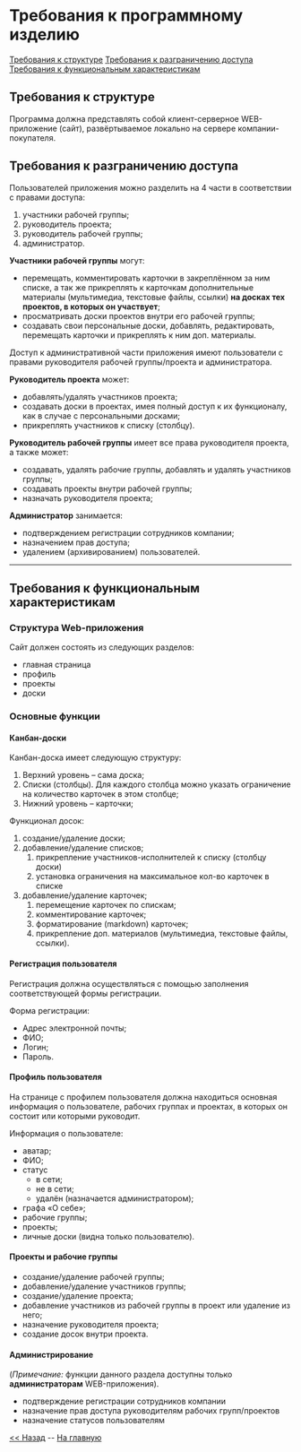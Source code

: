 Требования к программному изделию
=================================

[Требования к структуре](#Требования-к-структуре)
[Требования к разграничению доступа](#Требования-к-разграничению-доступа)
[Требования к функциональным характеристикам](#Требования-к-функциональным-характеристикам)

Требования к структуре
----------------------

Программа должна представлять собой клиент-серверное WEB-приложение
(сайт), развёртываемое локально на сервере компании-покупателя.

Требования к разграничению доступа
----------------------------------

Пользователей приложения можно разделить на 4 части в соответствии с правами доступа:

1. участники рабочей группы;
2. руководитель проекта;
3. руководитель рабочей группы;
4. администратор.

**Участники рабочей группы** могут:

- перемещать, комментировать карточки в закреплённом за ним списке, а
так же прикреплять к карточкам дополнительные материалы (мультимедиа,
текстовые файлы, ссылки) **на досках тех проектов, в которых он
участвует**;
- просматривать доски проектов внутри его рабочей группы;
- создавать свои персональные доски, добавлять, редактировать, перемещать карточки и прикреплять к ним доп. материалы.

Доступ к административной части приложения имеют пользователи с правами руководителя рабочей группы/проекта и администратора.

**Руководитель проекта** может:

- добавлять/удалять участников проекта;
- создавать доски в проектах, имея полный доступ к их функционалу, как в случае с персональными досками;
- прикреплять участников к списку (столбцу).

**Руководитель рабочей группы** имеет все права руководителя проекта, а также может:

- создавать, удалять рабочие группы, добавлять и удалять участников группы;
- создавать проекты внутри рабочей группы;
- назначать руководителя проекта;

**Администратор** занимается:

- подтверждением регистрации сотрудников компании;
- назначением прав доступа;
- удалением (архивированием) пользователей.

****

Требования к функциональным характеристикам
-------------------------------------------

### Структура Web-приложения

Сайт должен состоять из следующих разделов:

- главная страница
- профиль
- проекты
- доски

### Основные функции

#### Канбан-доски

Канбан-доска имеет следующую структуру:

1. Верхний уровень – сама доска;
2. Списки (столбцы). Для каждого столбца можно указать ограничение на
количество карточек в этом столбце;
3. Нижний уровень – карточки;

Функционал досок:

1. создание/удаление доски;
2. добавление/удаление списков;
    1. прикрепление участников-исполнителей к списку (столбцу доски)
    2. установка ограничения на максимальное кол-во карточек в списке
3. добавление/удаление карточек;
    1. перемещение карточек по спискам;
    2. комментирование карточек;
    3. форматирование (markdown) карточек;
    4. прикрепление доп. материалов (мультимедиа, текстовые файлы, ссылки).

#### Регистрация пользователя

Регистрация должна осуществляться с помощью заполнения соответствующей формы регистрации.

Форма регистрации:

- Адрес электронной почты;
- ФИО;
- Логин;
- Пароль.

#### Профиль пользователя

На странице с профилем пользователя должна находиться основная информация о пользователе, рабочих группах и проектах, в которых он состоит или которыми руководит.

Информация о пользователе:

- аватар;
- ФИО;
- статус
    - в сети;
    - не в сети;
    - удалён (назначается администратором);
- графа «О себе»;
- рабочие группы;
- проекты;
- личные доски (видна только пользователю).

#### Проекты и рабочие группы

- создание/удаление рабочей группы;
- добавление/удаление участников группы;
- создание/удаление проекта;
- добавление участников из рабочей группы в проект или удаление из него;
- назначение руководителя проекта;
- создание досок внутри проекта.

#### Администрирование

(*Примечание:* функции данного раздела доступны только
**администраторам** WEB-приложения).

- подтверждение регистрации сотрудников компании
- назначение прав доступа руководителям рабочих групп/проектов
- назначение статусов пользователям

[<< Назад](OBJECTIVES.md) -- [На главную](README.md)
